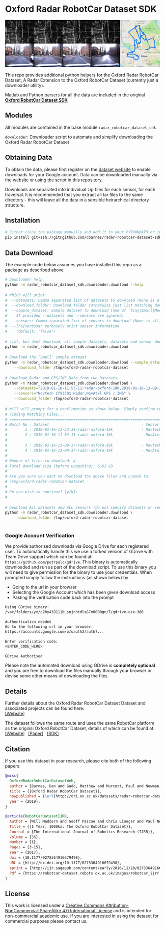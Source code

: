 # Oxford Radar RobotCar Dataset SDK

![](docs/dataset-overview-overlay.png)

This repo provides additional python helpers for the Oxford Radar RobotCar Dataset, A Radar Extension to the Oxford RobotCar Dataset (currently just a downloader utility).

Matlab and Python parsers for all the data are included in the original [**Oxford RobotCar Dataset SDK**](https://github.com/ori-mrg/robotcar-dataset-sdk)

Modules
-----------
All modules are contained in the base module `radar_robotcar_dataset_sdk`

`downloader`: Downloader script to automate and simplify downloading the Oxford Radar RobotCar Dataset



Obtaining Data
--------------
To obtain the data, please first register on the [dataset website](http://ori.ox.ac.uk/datasets/radar-robotcar-dataset) to enable downloads for your Google account. Data can be downloaded manually via the website or using the script in this repository. 

Downloads are separated into individual zip files for each sensor, for each traversal. It is recommended that you extract all tar files to the same directory - this will leave all the data in a sensible heirarchical directory structure. 


Installation 
--------------

```bash
# Either clone the package manually and add it to your PYTHONPATH or install it using:
pip install git+ssh://git@github.com/dbarnes/radar-robotcar-dataset-sdk.git
```

Data Download
--------------
The example code below assumes you have installed this repo as a package as described above

```bash
# Downloader help
python -m radar_robotcar_dataset_sdk.downloader.download --help

# Which will print
#  --datasets: Comma separated list of datasets to download (None is all)
#  --download_folder: Download folder (otherwise just list matching downloads)
#  --sample_dataset: Sample dataset to download (one of `Tiny|Small|Medium|Large`).
#    If provided --datasets and --sensors are ignored.
#  --sensors: Comma separated list of sensors to download (None is all)
#  --[no]verbose: Verbosely print sensor information
#    (default: 'false')

# List, but dont download, all sample datasets, datasets and sensor downloads (no arguments)
python -m radar_robotcar_dataset_sdk.downloader.download

# Download the `Small` sample dataset
python -m radar_robotcar_dataset_sdk.downloader.download --sample_dataset Small \
	--download_folder /tmp/oxford-radar-robotcar-dataset

# Download Radar and GPS/INS Data from two Datasets
python -m radar_robotcar_dataset_sdk.downloader.download \
	--datasets="2019-01-16-11-53-11-radar-oxford-10k,2019-01-16-13-09-37-radar-oxford-10k" \
	--sensors="Navtech CTS350x Radar,NovAtel GPS / INS" \
	--download_folder /tmp/oxford-radar-robotcar-dataset

# Will will prompt for a confirmation as shown below. Simply confirm to download data
# Finding Matching Files...
# ========================================================================================================================================================================================================================================
# Match No : Dataset                                          - Sensor                                             - Download Size     - Download Link
#        1 : 2019-01-16-11-53-11-radar-oxford-10k             - Navtech CTS350x Radar                              - 3.3 GB            - https://drive.google.com/file/d/1bQviDEkU20uq-xGeHrciaA5YeOr1-uyW
#        2 : 2019-01-16-11-53-11-radar-oxford-10k             - NovAtel GPS / INS                                  - 16.4 MB           - https://drive.google.com/file/d/1b1wNBtSumoqUeYxAMCwcjEKHPOZpn36h
# 
#        3 : 2019-01-16-13-09-37-radar-oxford-10k             - Navtech CTS350x Radar                              - 3.3 GB            - https://drive.google.com/file/d/17IP4JagskFe2q_yIky-wgBjUUYYtMXxl
#        4 : 2019-01-16-13-09-37-radar-oxford-10k             - NovAtel GPS / INS                                  - 16.5 MB           - https://drive.google.com/file/d/1vVlNaCqY2jwohm8k_oCOWyQKyB1jR8cq
# 
# Number of files to download: 4
# Total download size (before unpacking): 6.63 GB
# 
# Are you sure you want to download the above files and unpack to:
# /tmp/oxford-radar-robotcar-dataset
# 
# Do you wish to continue? [y/N]:
# 

# Download ALL datasets and ALL sensors (do not specify datasets or sensors)
python -m radar_robotcar_dataset_sdk.downloader.download \
	--download_folder /tmp/oxford-radar-robotcar-dataset
	
```
### Google Account Verification

We provide authorised downloads via Google Drive for each registered user. To automatically handle this we use a forked version of GDrive with Team Drive support which can be found at: `https://github.com/petrpulc/gdrive`. This binary is automatically downloaded and run as part of the download script. To use this binary you will need to give permission for the binary to use your credentials. When prompted simply follow the instructions (as shown below) by:

- Going to the url in your browser
- Selecting the Google Account which has been given download access
- Pasting the verification code back into the prompt

```
Using GDrive binary: /var/folders/yv/c2hy439111b_snjnhtdls87m0000gn/T/gdrive-osx-386

Authentication needed
Go to the following url in your browser:
https://accounts.google.com/o/oauth2/auth?...

Enter verification code:
<ENTER_CODE_HERE>

GDrive Authorised
```

Please note the automated download using GDrive is **completely optional** and you are free to download the files manually through your browser or devise some other means of downloading the files.

Details
-----------

Further details about the Oxford Radar RobotCar Dataset Dataset and associated projects can be found here: 
<br> [[Website]](https://ori.ox.ac.uk/datasets/radar-robotcar-dataset)

The dataset follows the same route and uses the same RobotCar platform as the original Oxford RobotCar Dataset, details of which can be found at:
<br> [[Website]](https://robotcar-dataset.robots.ox.ac.uk) &nbsp;&nbsp;[[Paper]](https://robotcar-dataset.robots.ox.ac.uk/images/robotcar_ijrr.pdf) &nbsp;&nbsp;[[SDK]](https://github.com/ori-drs/robotcar-dataset-sdk)


Citation
--------------
If you use this dataset in your research, please cite both of the following papers:

```bibtex
@misc{
  OxfordRadarRobotCarDatasetWeb,
  author = {Barnes, Dan and Gadd, Matthew and Murcutt, Paul and Newman, Paul and Posner, Ingmar},
  title = {{Oxford Radar RobotCar Dataset}},
  howpublished = {\url{http://ori.ox.ac.uk/datasets/radar-robotcar-dataset}},
  year = {2019},
}
```
```bibtex
@article{RobotCarDatasetIJRR, 
  Author = {Will Maddern and Geoff Pascoe and Chris Linegar and Paul Newman}, 
  Title = {{1 Year, 1000km: The Oxford RobotCar Dataset}}, 
  Journal = {The International Journal of Robotics Research (IJRR)}, 
  Volume = {36}, 
  Number = {1}, 
  Pages = {3-15}, 
  Year = {2017}, 
  doi = {10.1177/0278364916679498}, 
  URL = {http://dx.doi.org/10.1177/0278364916679498}, 
  eprint = {http://ijr.sagepub.com/content/early/2016/11/28/0278364916679498.full.pdf+html}, 
  Pdf = {https://robotcar-dataset.robots.ox.ac.uk/images/robotcar_ijrr.pdf}
}
```

License
--------------
This work is licensed under a [Creative Commons Attribution-NonCommercial-ShareAlike 4.0 International License](http://creativecommons.org/licenses/by-nc-sa/4.0) and is intended for non-commercial academic use. If you are interested in using the dataset for commercial purposes please contact us.
